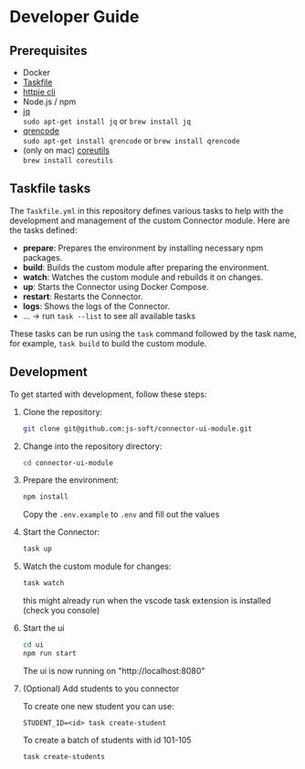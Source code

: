 # Developer Guide

## Prerequisites

- Docker
- [Taskfile](https://taskfile.dev/installation/)
- [httpie cli](https://httpie.io/cli)
- Node.js / npm
- [jq](https://jqlang.org/download/)  
  `sudo apt-get install jq` or `brew install jq`
- [qrencode](https://github.com/fukuchi/libqrencode)  
  `sudo apt-get install qrencode` or `brew install qrencode`
- (only on mac) [coreutils](https://formulae.brew.sh/formula/coreutils)  
  `brew install coreutils`

## Taskfile tasks

The `Taskfile.yml` in this repository defines various tasks to help with the development and management of the custom Connector module. Here are the tasks defined:

- **prepare**: Prepares the environment by installing necessary npm packages.
- **build**: Builds the custom module after preparing the environment.
- **watch**: Watches the custom module and rebuilds it on changes.
- **up**: Starts the Connector using Docker Compose.
- **restart**: Restarts the Connector.
- **logs**: Shows the logs of the Connector.
- ... -> run `task --list` to see all available tasks

These tasks can be run using the `task` command followed by the task name, for example, `task build` to build the custom module.

## Development

To get started with development, follow these steps:

1.  Clone the repository:

    ```bash
    git clone git@github.com:js-soft/connector-ui-module.git
    ```

2.  Change into the repository directory:

    ```bash
    cd connector-ui-module
    ```

3.  Prepare the environment:

    ```bash
    npm install
    ```

    Copy the `.env.example` to `.env` and fill out the values

4.  Start the Connector:

    ```bash
    task up
    ```

5.  Watch the custom module for changes:

    ```bash
    task watch
    ```

    this might already run when the vscode task extension is installed (check you console)

6.  Start the ui

    ```bash
    cd ui
    npm run start
    ```

    The ui is now running on "http://localhost:8080"

7.  (Optional) Add students to you connector

    To create one new student you can use:

    ```
    STUDENT_ID=<id> task create-student
    ```

    To create a batch of students with id 101-105

    ```
    task create-students
    ```
